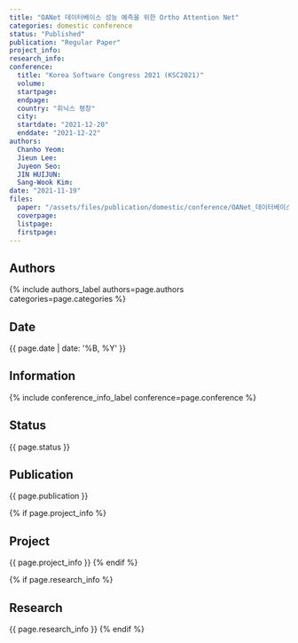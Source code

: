 ```yaml
---
title: "OANet 데이터베이스 성능 예측을 위한 Ortho Attention Net"
categories: domestic conference
status: "Published"
publication: "Regular Paper"
project_info:
research_info:
conference:
  title: "Korea Software Congress 2021 (KSC2021)"
  volume:
  startpage: 
  endpage: 
  country: "휘닉스 평창"
  city:
  startdate: "2021-12-20"
  enddate: "2021-12-22"
authors:
  Chanho Yeom:
  Jieun Lee:
  Juyeon Seo:
  JIN HUIJUN:
  Sang-Wook Kim:
date: "2021-11-19"
files:
  paper: "/assets/files/publication/domestic/conference/OANet_데이터베이스_성능_예측을_위한_Ortho_Attention_Net.pdf"
  coverpage:
  listpage:
  firstpage:
---
```

## Authors
{% include authors_label authors=page.authors categories=page.categories %}

## Date
{{ page.date | date: '%B, %Y' }}

## Information
{% include conference_info_label conference=page.conference %}

## Status
{{ page.status }}

## Publication
{{ page.publication }}

{% if page.project_info %}
## Project
{{ page.project_info }}
{% endif %}

{% if page.research_info %}
## Research
{{ page.research_info }}
{% endif %}
